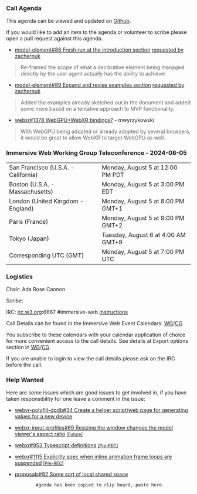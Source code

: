 ### Call Agenda

This agenda can be viewed and updated on [Github](https://github.com/immersive-web/administrivia/blob/main/meetings/2024/2024-08-05-Immersive_Web_Working_Group_Teleconference-agenda.md).

If you would like to add an item to the agenda or volunteer to scribe please open a pull request against this agenda.

* [model-element#88 Fresh run at the introduction section](https://github.com/immersive-web/model-element/pull/88) [requested by zachernuk](https://github.com/immersive-web/model-element/pull/88#issuecomment-2215469193)
> Re-framed the scope of what a declarative element being managed directly by the user agent actually has the ability to achieve!
 >

* [model-element#89 Expand and revise examples section](https://github.com/immersive-web/model-element/pull/89) [requested by zachernuk](https://github.com/immersive-web/model-element/pull/89#issuecomment-2215496417)
> Added the examples already sketched out in the document and added some more based on a tentative approach to MVP functionality.
 >

* [webxr#1378 WebGPU+WebXR bindings?](https://github.com/immersive-web/webxr/issues/1378) - mwyrzykowski
> With WebGPU being adopted or already adopted by several browsers, it would be great to allow WebXR to target WebGPU as well.
 >

### Immersive Web Working Group Teleconference - 2024-08-05

<table>
<tr><td> San Francisco (U.S.A. - California) <td> Monday, August 5 at 12:00 PM PDT
<tr><td> Boston (U.S.A. - Massachusetts) <td> Monday, August 5 at 3:00 PM EDT
<tr><td> London (United Kingdom - England) <td> Monday, August 5 at 8:00 PM GMT+1
<tr><td> Paris (France) <td> Monday, August 5 at 9:00 PM GMT+2
<tr><td> Tokyo (Japan) <td> Tuesday, August 6 at 4:00 AM GMT+9
<tr><td> Corresponding UTC (GMT) <td> Monday, August 5 at 7:00 PM UTC
</table>

### Logistics

Chair: Ada Rose Cannon

Scribe:

IRC: [irc.w3.org](https://irc.w3.org/):6667 #immersive-web [Instructions](https://github.com/immersive-web/administrivia/blob/main/IRC.md)

Call Details can be found in the Immersive Web Event Calendars: [WG](https://www.w3.org/groups/wg/immersive-web/calendar/)/[CG](https://www.w3.org/groups/cg/immersive-web/calendar/)

You subscribe to these calendars with your calendar application of choice for more convenient access to the call details. See details at Export options section in [WG](https://www.w3.org/groups/wg/immersive-web/calendar/#export)/[CG](https://www.w3.org/groups/cg/immersive-web/calendar/#export).

If you are unable to login to view the call details please ask on the IRC before the call.

### Help Wanted

Here are some issues which are good issues to get involved in, if you have taken responsibility for one leave a comment in the issue:

- [webvr-polyfill-dpdb#34 Create a helper script/web page for generating values for a new device](https://github.com/immersive-web/webvr-polyfill-dpdb/issues/34)
- [webxr-input-profiles#69 Resizing the window changes the model viewer's aspect ratio](https://github.com/immersive-web/webxr-input-profiles/issues/69) [<small>[Future]</small>](https://api.github.com/repos/immersive-web/webxr-input-profiles/milestones/4)
- [webxr#953 Typescript definitions](https://github.com/immersive-web/webxr/issues/953) [<small>[Pre-REC]</small>](https://api.github.com/repos/immersive-web/webxr/milestones/16)
- [webxr#1115 Explicitly spec when inline animation frame loops are suspended](https://github.com/immersive-web/webxr/issues/1115) [<small>[Pre-REC]</small>](https://api.github.com/repos/immersive-web/webxr/milestones/16)
- [proposals#82 Some sort of local shared space](https://github.com/immersive-web/proposals/issues/82)


              Agenda has been copied to clip board, paste here.
